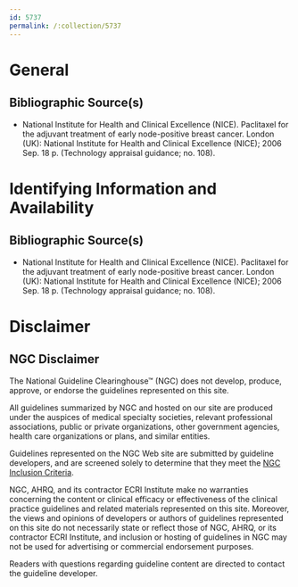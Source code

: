 ```yaml
---
id: 5737
permalink: /:collection/5737
---
```


# General

## Bibliographic Source(s)

- National Institute for Health and Clinical Excellence (NICE). Paclitaxel for the adjuvant treatment of early node-positive breast cancer. London (UK): National Institute for Health and Clinical Excellence (NICE); 2006 Sep. 18 p. (Technology appraisal guidance; no. 108).

# Identifying Information and Availability

## Bibliographic Source(s)

- National Institute for Health and Clinical Excellence (NICE). Paclitaxel for the adjuvant treatment of early node-positive breast cancer. London (UK): National Institute for Health and Clinical Excellence (NICE); 2006 Sep. 18 p. (Technology appraisal guidance; no. 108).

# Disclaimer

## NGC Disclaimer

The National Guideline Clearinghouse™ (NGC) does not develop, produce, approve, or endorse the guidelines represented on this site.

All guidelines summarized by NGC and hosted on our site are produced under the auspices of medical specialty societies, relevant professional associations, public or private organizations, other government agencies, health care organizations or plans, and similar entities.

Guidelines represented on the NGC Web site are submitted by guideline developers, and are screened solely to determine that they meet the [NGC Inclusion Criteria](/help-and-about/summaries/inclusion-criteria).

NGC, AHRQ, and its contractor ECRI Institute make no warranties concerning the content or clinical efficacy or effectiveness of the clinical practice guidelines and related materials represented on this site. Moreover, the views and opinions of developers or authors of guidelines represented on this site do not necessarily state or reflect those of NGC, AHRQ, or its contractor ECRI Institute, and inclusion or hosting of guidelines in NGC may not be used for advertising or commercial endorsement purposes.

Readers with questions regarding guideline content are directed to contact the guideline developer.

